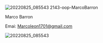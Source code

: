 ![20220825_085543](https://user-images.githubusercontent.com/112139740/186804960-e6d975b2-7481-4a8e-9b2b-5fe4e3073d24.jpg)
2143-oop-MarcoBarron

Marco Barron 

Emai: Marcoleon1701@gmail.com 

![20220825_085543](https://user-images.githubusercontent.com/112139740/186804960-e6d975b2-7481-4a8e-9b2b-5fe4e3073d24.jpg)
